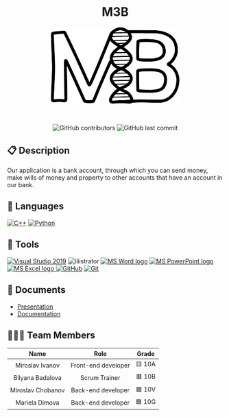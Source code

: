 <h1 align="center">M3B</h1>
<p align = "center">
  <img alt="logo" src="logo/Logo - MB.png" width=300px>
</p>

<br>
<p align = "center">
    <img alt="GitHub contributors" src="https://img.shields.io/github/contributors/MSCHobanov21/M3B?style=flat-square">
    <img alt="GitHub last commit" src="https://img.shields.io/github/last-commit/MSCHobanov21/M3B?style=flat-square">
    
</p>

## 📋 Description
Our application is a bank account, through which you can send money, make wills of money and property
to other accounts that have an account in our bank.


## 🚀 Languages 
  <p align="left"> 
  <a href="https://www.cplusplus.com/"><img src="https://img.icons8.com/color/48/000000/c-plus-plus-logo.png" alt="C++"/></a>
  <a href="https://python.com/"><img width=48 height=48 src="https://upload.wikimedia.org/wikipedia/commons/thumb/c/c3/Python-logo-notext.svg/800px-Python-logo-notext.svg.png" alt="Python"/></a>
 
  </p>

## 🔧 Tools 
  <p align="left"> 
  <a href="https://visualstudio.microsoft.com/"><img src="https://img.icons8.com/fluency/48/000000/visual-studio.png" alt="Visual Studio 2019"/></a>
  <a><img src="https://cdn-icons-png.flaticon.com/512/5611/5611037.png" alt="iliistrator" heigh=48px width=48px/> </a>
    <a href="https://www.microsoft.com/en-ww/microsoft-365/word"><img src="https://img.icons8.com/fluency/48/000000/microsoft-word-2019.png" alt="MS Word logo" width=48px /></a>
    <a href="https://www.microsoft.com/en-us/microsoft-365/powerpoint"><img src="https://img.icons8.com/fluency/48/000000/microsoft-powerpoint-2019.png" alt="MS PowerPoint logo" width=48px />
    <a href="https://www.microsoft.com/en-us/microsoft-365/excel"><img src="https://img.icons8.com/fluency/48/000000/microsoft-excel-2019.png" alt="MS Excel logo"/>
     <a href="https://git-scm.com/"><img src="https://cdn-icons-png.flaticon.com/512/25/25231.png" alt="GitHub" heigh=48px width=48px/></a>
    <a href="https://git-scm.com/"><img src="https://img.icons8.com/color/48/000000/git.png" alt="Git"/></a>
    </a>
  </p> 
  
## 💼 Documents
- [Presentation](https://codingburgas-my.sharepoint.com/:p:/r/personal/bsbadalova21_codingburgas_bg/_layouts/15/Doc.aspx?sourcedoc=%7BEEAF0698-78BE-4844-8E56-7EC9A15E89E0%7D&file=%D0%9C3%D0%92.pptx&action=edit&mobileredirect=true&DefaultItemOpen=1)
- [Documentation](https://codingburgas-my.sharepoint.com/:w:/r/personal/bsbadalova21_codingburgas_bg/_layouts/15/Doc.aspx?sourcedoc=%7B80643B05-6EB4-4141-A120-4736547C34E6%7D&file=M3B_Documentation.docx&action=default&mobileredirect=true)
  
## 👨🏻‍💻 Team Members
| **Name** | **Role** | **Grade** |
| :---:   | :---: | :---: |
| Miroslav Ivanov| Front-end developer | 🟨 10A |
| Bilyana Badalova | Scrum Trainer  | 🟥 10B |
| Miroslav Chobanov | Back-end developer  | 🟩 10V |
| Mariela Dimova |  Back-end developer  | 🟦 10G |

